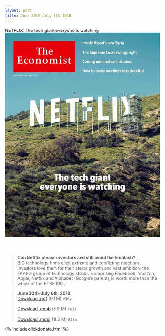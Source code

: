 ```yaml
---
layout: post
title: June 30th-July 6th 2018
---
```


<div class="message">
	NETFLIX: The tech giant everyone is watching
</div>

<header class="xmas">
<div class="cover upload">
<img src="/public/img/the-economist/img_2018.06.30.jpg" />
</div>
</header>
<!--more-->

> **Can Netflix please investors and still avoid the techlash?** <br/>
BIG technology firms elicit extreme and conflicting reactions. Investors love them for their stellar growth and vast ambition: the FAANG group of technology stocks, comprising Facebook, Amazon, Apple, Netflix and Alphabet (Google’s parent), is worth more than the whole of the FTSE 100...

> **June 30th-July 6th, 2018**<br/>
[Download .pdf](https://pan.baidu.com/s/1Z1r7BXL5QXsHq7371Rh5Sg) (9.1 M)
`v36y` <br/><br/>
[Download .epub](https://pan.baidu.com/s/1DUomQ4e1xnx7KKGLsehWhw) (8.9 M)
`kej2` <br/><br/>
[Download .mobi](https://pan.baidu.com/s/1n_NQiN7T-9L5hWXJTbleNQ) (11.5 M)
`84tn`

{% include clickdonate.html %}
